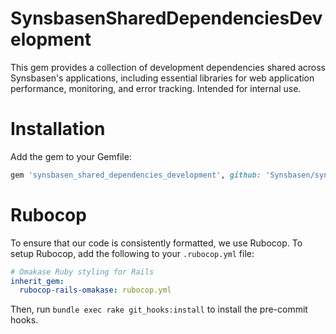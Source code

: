 # SynsbasenSharedDependenciesDevelopment

This gem provides a collection of development dependencies shared across Synsbasen's applications, including essential libraries for web application performance, monitoring, and error tracking. Intended for internal use.

# Installation
Add the gem to your Gemfile:

```ruby
gem 'synsbasen_shared_dependencies_development', github: 'Synsbasen/synsbasen-shared-dependencies-development', branch: 'master'
```

# Rubocop
To ensure that our code is consistently formatted, we use Rubocop. To setup Rubocop, add the following to your `.rubocop.yml` file:

```yaml
# Omakase Ruby styling for Rails
inherit_gem:
  rubocop-rails-omakase: rubocop.yml
```

Then, run `bundle exec rake git_hooks:install` to install the pre-commit hooks.
